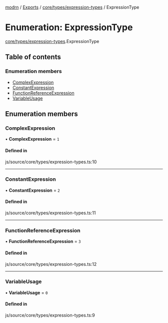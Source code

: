 [modrn](../README.md) / [Exports](../modules.md) / [core/types/expression-types](../modules/core_types_expression_types.md) / ExpressionType

# Enumeration: ExpressionType

[core/types/expression-types](../modules/core_types_expression_types.md).ExpressionType

## Table of contents

### Enumeration members

- [ComplexExpression](core_types_expression_types.ExpressionType.md#complexexpression)
- [ConstantExpression](core_types_expression_types.ExpressionType.md#constantexpression)
- [FunctionReferenceExpression](core_types_expression_types.ExpressionType.md#functionreferenceexpression)
- [VariableUsage](core_types_expression_types.ExpressionType.md#variableusage)

## Enumeration members

### ComplexExpression

• **ComplexExpression** = `1`

#### Defined in

js/source/core/types/expression-types.ts:10

___

### ConstantExpression

• **ConstantExpression** = `2`

#### Defined in

js/source/core/types/expression-types.ts:11

___

### FunctionReferenceExpression

• **FunctionReferenceExpression** = `3`

#### Defined in

js/source/core/types/expression-types.ts:12

___

### VariableUsage

• **VariableUsage** = `0`

#### Defined in

js/source/core/types/expression-types.ts:9
